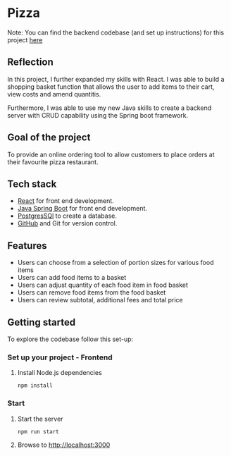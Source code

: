 # Pizza

Note: You can find the backend codebase (and set up instructions) for this project [here](https://github.com/Conor-Developer/pizza_delivery_backend)

## Reflection

In this project, I further expanded my skills with React. I was able to build a shopping basket function that allows the user to add items to their cart, view costs and amend quantitis.

Furthermore, I was able to use my new Java skills to create a backend server with CRUD capability using the Spring boot framework.

## Goal of the project

To provide an online ordering tool to allow customers to place orders at their favourite pizza restaurant.

## Tech stack

- [React](https://reactjs.org/) for front end development.
- [Java Spring Boot](https://spring.io/projects/spring-boot/) for front end development.
- [PostgresSQl](https://www.postgresql.org/) to create a database.
- [GitHub](https://github.com/) and Git for version control.

## Features

- Users can choose from a selection of portion sizes for various food items
- Users can add food items to a basket
- Users can adjust quantity of each food item in food basket
- Users can remove food items from the food basket
- Users can review subtotal, additional fees and total price

## Getting started

To explore the codebase follow this set-up:

### Set up your project - Frontend

1. Install Node.js dependencies
   ```
   npm install
   ```

### Start

1. Start the server
   ```
   npm run start
   ```
2. Browse to [http://localhost:3000](http://localhost:3000)
